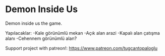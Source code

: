 # Demon Inside Us
Demon inside us the game.

Yapılacaklar:
-Kale görünümlü mekan
-Açık alan arazi
-Kapalı alan çatışma alanı
-Cehennem görünümlü alan?

Support project with patreon!: https://www.patreon.com/tugcantopaloglu
